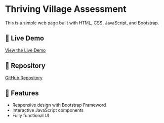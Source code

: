 # Thriving Village Assessment

This is a simple web page built with HTML, CSS, JavaScript, and Bootstrap.

## 🌟 Live Demo
[View the Live Demo](https://thrivingvillage.netlify.app)

## 📂 Repository
[GitHub Repository](https://github.com/CyrilIzuchukwu/thrivingvillageassessment)

## 🚀 Features
- Responsive design with Bootstrap Frameword
- Interactive JavaScript components
- Fully functional UI